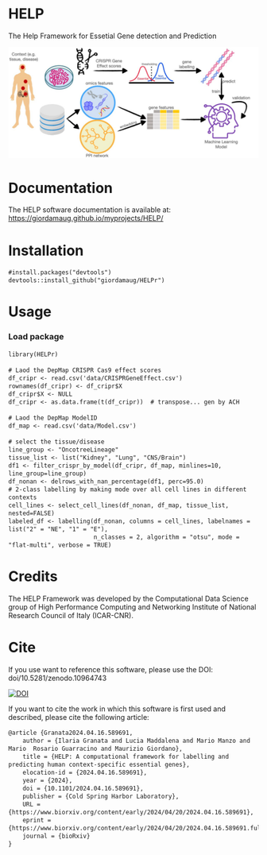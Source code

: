 # HELP
The Help Framework for Essetial Gene detection and Prediction

![Alt text of the image](https://github.com/giordamaug/HELP/blob/main/docs/images/GraphicAbstract_IG.jpg)

# Documentation
The HELP software documentation is available at: https://giordamaug.github.io/myprojects/HELP/

# Installation
``` 
#install.packages("devtools")
devtools::install_github("giordamaug/HELPr")
```
# Usage

### Load package
```
library(HELPr)

# Laod the DepMap CRISPR Cas9 effect scores
df_cripr <- read.csv('data/CRISPRGeneEffect.csv')
rownames(df_cripr) <- df_cripr$X
df_cripr$X <- NULL
df_cripr <- as.data.frame(t(df_cripr))  # transpose... gen by ACH

# Laod the DepMap ModelID
df_map <- read.csv('data/Model.csv')

# select the tissue/disease
line_group <- "OncotreeLineage"
tissue_list <- list("Kidney", "Lung", "CNS/Brain")
df1 <- filter_crispr_by_model(df_cripr, df_map, minlines=10, line_group=line_group)
df_nonan <- delrows_with_nan_percentage(df1, perc=95.0)
# 2-class labelling by making mode over all cell lines in different contexts
cell_lines <- select_cell_lines(df_nonan, df_map, tissue_list, nested=FALSE)
labeled_df <- labelling(df_nonan, columns = cell_lines, labelnames = list("2" = "NE", "1" = "E"),
                        n_classes = 2, algorithm = "otsu", mode = "flat-multi", verbose = TRUE)
```

# Credits
The HELP Framework was developed by the Computational Data Science group of High Performance Computing and Networking Institute of National Research Council of Italy (ICAR-CNR).

# Cite
If you use want to reference this software, please use the DOI: doi/10.5281/zenodo.10964743 

[![DOI](https://zenodo.org/badge/753478555.svg)](https://zenodo.org/doi/10.5281/zenodo.10964743)

If you want to cite the work in which this software is first used and described, 
please cite the following article:

```
@article {Granata2024.04.16.589691,
	author = {Ilaria Granata and Lucia Maddalena and Mario Manzo and Mario  Rosario Guarracino and Maurizio Giordano},
	title = {HELP: A computational framework for labelling and predicting human context-specific essential genes},
	elocation-id = {2024.04.16.589691},
	year = {2024},
	doi = {10.1101/2024.04.16.589691},
	publisher = {Cold Spring Harbor Laboratory},
	URL = {https://www.biorxiv.org/content/early/2024/04/20/2024.04.16.589691},
	eprint = {https://www.biorxiv.org/content/early/2024/04/20/2024.04.16.589691.full.pdf},
	journal = {bioRxiv}
}
```

